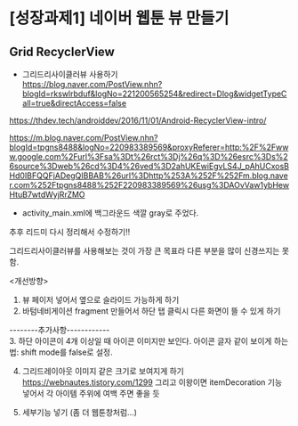 # [성장과제1] 네이버 웹툰 뷰 만들기
## Grid RecyclerView


- 그리드리사이클러뷰 사용하기   
https://blog.naver.com/PostView.nhn?blogId=rkswlrbduf&logNo=221200565254&redirect=Dlog&widgetTypeCall=true&directAccess=false

https://thdev.tech/androiddev/2016/11/01/Android-RecyclerView-intro/

https://m.blog.naver.com/PostView.nhn?blogId=tpgns8488&logNo=220983389569&proxyReferer=http:%2F%2Fwww.google.com%2Furl%3Fsa%3Dt%26rct%3Dj%26q%3D%26esrc%3Ds%26source%3Dweb%26cd%3D4%26ved%3D2ahUKEwiEgvLS4J_pAhUCxosBHd0IBFQQFjADegQIBBAB%26url%3Dhttp%253A%252F%252Fm.blog.naver.com%252Ftpgns8488%252F220983389569%26usg%3DAOvVaw1ybHewHtuB7wtdWyjRrZMO

- activity_main.xml에 백그라운드 색깔 gray로 주었다.


추후 리드미 다시 정리해서 수정하기!!



그리드리사이클러뷰를 사용해보는 것이 가장 큰 목표라 다른 부분을 많이 신경쓰지는 못함.

<개선방향> 
1. 뷰 페이저 넣어서 옆으로 슬라이드 가능하게 하기
2. 바텀네비게이션 fragment 만들어서 하단 탭 클릭시 다른 화면이 뜰 수 있게 하기

--------추가사항------------   
3. 하단 아이콘이 4개 이상일 때 아이콘 이미지만 보인다. 아이콘 글자 같이 보이게 하는 법: shift mode를 false로 설정.

4. 그리드레이아웃 이미지 같은 크기로 보여지게 하기
https://webnautes.tistory.com/1299
그리고 이왕이면 itemDecoration 기능 넣어서 각 아이템 주위에 여백 주면 좋을 듯

5. 세부기능 넣기 (좀 더 웹툰창처럼...)
